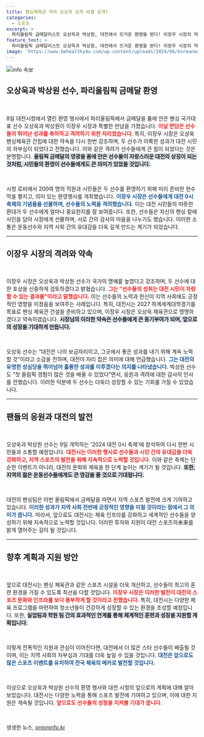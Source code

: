 ```yaml
---
title: 펜싱체육관 약속 오상욱 성적 비결 공개!
categories:
  - 스포츠
excerpt: >
  파리올림픽 금메달리스트 오상욱과 박상원, 대전에서 뜨거운 환영을 받다! 이장우 시장의 약속에 힘입어 전 세계를 제패한 이들이 앞으로의 꿈을 나누며 대전의 자부심이 되고 있다! 자세한 이야기들을 확인해보세요!
feature_text: >
  파리올림픽 금메달리스트 오상욱과 박상원, 대전에서 뜨거운 환영을 받다! 이장우 시장의 약속에 힘입어 전 세계를 제패한 이들이 앞으로의 꿈을 나누며 대전의 자부심이 되고 있다! 자세한 이야기들을 확인해보세요!
image: 'https://www.behealthy4u.com/wp-content/uploads/2024/06/koreanews.jpg'
---
```


<p><img src="https://www.behealthy4u.com/wp-content/uploads/2024/06/koreanews.jpg" alt="info 속보" /></p>

<h2 data-ke-size="size26">오상욱과 박상원 선수, 파리올림픽 금메달 환영</h2>

<p data-ke-size="size16">&nbsp;</p>  

<p>8일 대전시청에서 열린 환영 행사에서 파리올림픽에서 금메달을 품에 안은 펜싱 국가대표 선수 오상욱과 박상원이 이장우 시장과 특별한 만남을 가졌습니다. <b><span style="color: #ee2323;">이날 면담은 선수들의 뛰어난 성과를 축하하고 격려하기 위한 자리였습니다.</span></b> 특히, 이장우 시장은 오상욱 펜싱체육관 건립에 대한 약속을 다시 한번 강조하며, 두 선수가 이룩한 성과가 대전 시민의 자부심이 되었다고 전했습니다. 이와 같은 격려가 선수들에게 큰 힘이 되었다는 것은 분명합니다. <b><span style="background-color: #21538527;">올림픽 금메달의 영광을 품에 안은 선수들이 자랑스러운 대전의 상징이 되는 것처럼, 시민들의 환영이 선수들에게도 큰 의미가 있었을 것입니다.</span></b>  </p>

<p data-ke-size="size16">&nbsp;</p>  

<p>시청 로비에서 200여 명의 직원과 시민들은 두 선수를 환영하기 위해 미리 준비한 현수막을 펼치고, 의미 있는 환영행사를 개최했습니다. <b><span style="color: #1a5490;">이장우 시장은 선수들에게 대전 0시 축제의 기념품을 선물하며, 선수들의 노력을 격려했습니다.</span></b> 이는 대전 시민들의 따뜻한 환대가 두 선수에게 얼마나 중요한지를 잘 보여줍니다. 또한, 선수들은 자신의 펜싱 칼에 사인을 담아 시장에게 선물하며, 서로 간의 감사의 마음을 나누기도 했습니다. 이러한 소통은 운동선수와 지역 사회 간의 유대감을 더욱 깊게 만드는 계기가 되었습니다. </p>

<hr style="height: 1px; border: none; border-top: 1px solid #eee;">  

<h2 data-ke-size="size26">이장우 시장의 격려와 약속</h2>

<p data-ke-size="size16">&nbsp;</p>  

<p>이장우 시장은 오상욱과 박상원 선수가 국가의 명예를 높였다고 강조하며, 두 선수에 대한 포상을 신중하게 검토하겠다고 밝혔습니다. <b><span style="color: #ee2323;">그는 “선수들의 성취는 대전 시민이 자랑할 수 있는 결과물”이라고 말했습니다.</span></b> 이는 선수들의 노력과 헌신이 지역 사회에도 긍정적인 영향을 미쳤음을 보여주는 사례입니다. 특히, 대전시는 2027 하계세계대학경기를 목표로 펜싱 체육관 건설을 준비하고 있으며, 이장우 시장은 오상욱 체육관으로 명명하겠다고 약속하였습니다. <b><span style="background-color: #21538527;">시장님의 이러한 약속은 선수들에게 큰 동기부여가 되며, 앞으로의 성장을 기대하게 만듭니다.</span></b></p>

<p data-ke-size="size16">&nbsp;</p>  

<p>오상욱 선수는 “대전은 나의 보금자리이고, 그곳에서 좋은 성과를 내기 위해 계속 노력할 것”이라고 소감을 전하며, 대전이 자리 잡은 의미에 대해 언급했습니다. <b><span style="color: #1a5490;">그는 대전의 유명한 성심당을 뛰어넘어 훌륭한 성과를 이루겠다는 의지를 나타냈습니다.</span></b> 박상원 선수도 “첫 올림픽 경험이 많은 것을 배울 수 있었다”면서, 응원과 격려에 대한 감사의 인사를 전했습니다. 이러한 덕분에 두 선수는 더욱더 성장할 수 있는 기회를 가질 수 있었습니다.  </p>

<hr style="height: 1px; border: none; border-top: 1px solid #eee;"> 

<h2 data-ke-size="size26">팬들의 응원과 대전의 발전</h2>

<p data-ke-size="size16">&nbsp;</p>  

<p>오상욱과 박상원 선수는 9일 개막하는 '2024 대전 0시 축제'에 참석하여 다시 한번 시민들과 소통할 예정입니다. <b><span style="color: #ee2323;">대전시는 이러한 행사로 선수들과 시민 간의 유대감을 더욱 강화하고, 지역 스포츠의 발전을 위해 지속적으로 노력할 것입니다.</span></b> 이와 같은 축제는 단순한 이벤트가 아니라, 대전의 문화와 체육을 한 단계 높이는 계기가 될 것입니다. <b><span style="background-color: #21538527;">또한, 지역의 젊은 운동선수들에게도 큰 영감을 줄 것으로 기대됩니다.</span></b>  </p>

<p data-ke-size="size16">&nbsp;</p>  

<p>대전의 펜싱팀은 이번 올림픽에서 금메달을 따면서 지역 스포츠 발전에 크게 기여하고 있습니다. <b><span style="color: #1a5490;">이러한 성과가 지역 사회 전반에 긍정적인 영향을 미칠 것이라는 점에서 그 의미가 큽니다.</span></b> 따라서, 앞으로도 대전시는 체육 인프라를 강화하고 세계적인 선수들을 양성하기 위해 지속적으로 노력할 것입니다. 이러한 투자와 지원이 대전 스포츠의未来를 밝게 열어주는 길이 될 것입니다.  </p>

<hr style="height: 1px; border: none; border-top: 1px solid #eee;"> 

<h2 data-ke-size="size26">향후 계획과 지원 방안</h2>

<p data-ke-size="size16">&nbsp;</p>  

<p>앞으로 대전시는 펜싱 체육관과 같은 스포츠 시설을 더욱 개선하고, 선수들이 최고의 훈련 환경을 가질 수 있도록 최선을 다할 것입니다. <b><span style="color: #ee2323;">이장우 시장은 이러한 발전이 대전의 스포츠 문화와 인프라를 보다 풍부하게 할 것이라고 전했습니다.</span></b> 특히, 대전시는 다양한 체육 프로그램을 마련하여 청소년들이 건강하게 성장할 수 있는 환경을 조성할 예정입니다. 또한, <b><span style="background-color: #21538527;">실업팀과 학원 팀 간의 효과적인 연계를 통해 체계적인 훈련과 성장을 지원할 계획입니다.</span></b>  </p>

<p data-ke-size="size16">&nbsp;</p>  

<p>이렇게 전폭적인 지원과 관심이 이어진다면, 대전에서 더 많은 스타 선수들이 배출될 것이며, 이는 지역 사회의 자부심과 기대를 더욱 높일 수 있을 것입니다. <b><span style="color: #1a5490;">대전은 앞으로도 많은 스포츠 이벤트를 유치하여 전국 체육의 메카로 발전할 것입니다.</span></b>  </p>

<p data-ke-size="size16">&nbsp;</p>  

<p>이상으로 오상욱과 박상원 선수의 환영 행사와 대전 시청의 앞으로의 계획에 대해 알아보았습니다. 대전시는 다양한 노력을 통해 스포츠 발전에 기여하고 있으며, 이에 대한 지원은 계속될 것입니다. <b><span style="color: #ee2323;">앞으로도 선수들의 성장을 지켜볼 기대가 큽니다.</span></b>  </p>

<p data-ke-size="size16">&nbsp;</p>  
생생한 뉴스, <a href="https://onioninfo.kr" rel="dofollow">onioninfo.kr</a>


